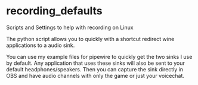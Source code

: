 # recording_defaults
Scripts and Settings to help with recording on Linux

The python script allows you to quickly with a shortcut redirect wine applications to a audio sink.

You can use my example files for pipewire to quickly get the two sinks I use by default. Any application that uses these sinks will also be sent to your default headphones/speakers. Then you can capture the sink directly in OBS and have audio channels with only the game or just your voicechat.
